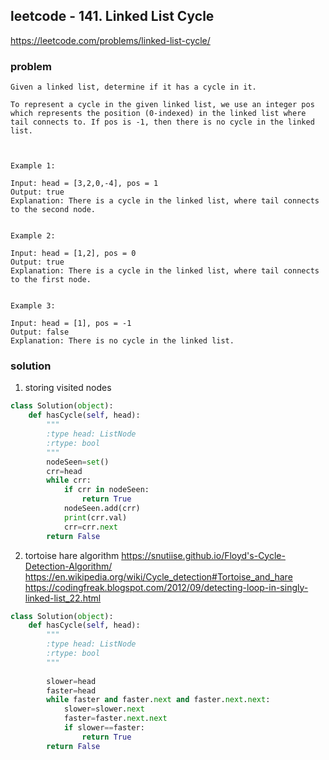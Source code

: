## leetcode - 141. Linked List Cycle
https://leetcode.com/problems/linked-list-cycle/
### problem
```
Given a linked list, determine if it has a cycle in it.

To represent a cycle in the given linked list, we use an integer pos which represents the position (0-indexed) in the linked list where tail connects to. If pos is -1, then there is no cycle in the linked list.

 

Example 1:

Input: head = [3,2,0,-4], pos = 1
Output: true
Explanation: There is a cycle in the linked list, where tail connects to the second node.


Example 2:

Input: head = [1,2], pos = 0
Output: true
Explanation: There is a cycle in the linked list, where tail connects to the first node.


Example 3:

Input: head = [1], pos = -1
Output: false
Explanation: There is no cycle in the linked list.
```
### solution
1. storing visited nodes
```python
class Solution(object):
    def hasCycle(self, head):
        """
        :type head: ListNode
        :rtype: bool
        """
        nodeSeen=set()
        crr=head
        while crr:
            if crr in nodeSeen:
                return True
            nodeSeen.add(crr)
            print(crr.val)
            crr=crr.next
        return False
```
2. tortoise hare algorithm
https://snutiise.github.io/Floyd's-Cycle-Detection-Algorithm/
https://en.wikipedia.org/wiki/Cycle_detection#Tortoise_and_hare
https://codingfreak.blogspot.com/2012/09/detecting-loop-in-singly-linked-list_22.html
```python
class Solution(object):
    def hasCycle(self, head):
        """
        :type head: ListNode
        :rtype: bool
        """
                
        slower=head
        faster=head
        while faster and faster.next and faster.next.next:
            slower=slower.next
            faster=faster.next.next
            if slower==faster:
                return True
        return False
```